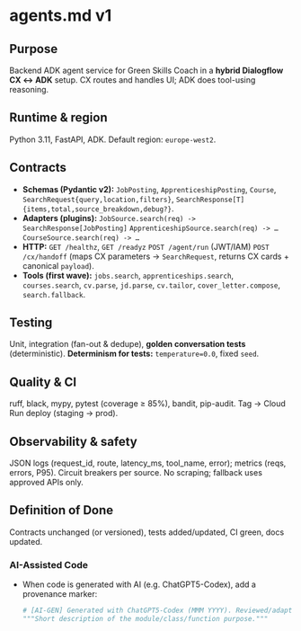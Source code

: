 # agents.md v1

## Purpose

Backend ADK agent service for Green Skills Coach in a **hybrid Dialogflow CX ↔ ADK** setup. CX routes and handles UI; ADK does tool-using reasoning.

## Runtime & region

Python 3.11, FastAPI, ADK. Default region: `europe-west2`.

## Contracts

* **Schemas (Pydantic v2):** `JobPosting`, `ApprenticeshipPosting`, `Course`, `SearchRequest{query,location,filters}`, `SearchResponse[T]{items,total,source_breakdown,debug?}`.
* **Adapters (plugins):**
  `JobSource.search(req) -> SearchResponse[JobPosting]`
  `ApprenticeshipSource.search(req) -> …`
  `CourseSource.search(req) -> …`
* **HTTP:**
  `GET /healthz`, `GET /readyz`
  `POST /agent/run` (JWT/IAM)
  `POST /cx/handoff` (maps CX parameters → `SearchRequest`, returns CX cards + canonical `payload`).
* **Tools (first wave):** `jobs.search`, `apprenticeships.search`, `courses.search`, `cv.parse`, `jd.parse`, `cv.tailor`, `cover_letter.compose`, `search.fallback`.

## Testing

Unit, integration (fan-out & dedupe), **golden conversation tests** (deterministic). **Determinism for tests:** `temperature=0.0`, fixed `seed`.

## Quality & CI

ruff, black, mypy, pytest (coverage ≥ 85%), bandit, pip-audit. Tag → Cloud Run deploy (staging → prod).

## Observability & safety

JSON logs (request\_id, route, latency\_ms, tool\_name, error); metrics (reqs, errors, P95). Circuit breakers per source. No scraping; fallback uses approved APIs only.

## Definition of Done

Contracts unchanged (or versioned), tests added/updated, CI green, docs updated.

### AI-Assisted Code
- When code is generated with AI (e.g. ChatGPT5-Codex), add a provenance marker:
  ```python
  # [AI-GEN] Generated with ChatGPT5-Codex (MMM YYYY). Reviewed/adapted by @joem-gz
  """Short description of the module/class/function purpose."""

